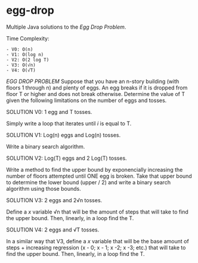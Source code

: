 # egg-drop

Multiple Java solutions to the _Egg Drop Problem_.

Time Complexity:

    - V0: O(n)
    - V1: O(log n)
    - V2: O(2 log T)
    - V3: O(√n)
    - V4: O(√T)

_EGG DROP PROBLEM_
Suppose that you have an n-story building (with floors 1 through n) and plenty of eggs. An egg breaks if it is dropped from floor T or higher and does not break otherwise. Determine the value of T given the following limitations on the number of eggs and tosses.


SOLUTION V0:
1 egg and T tosses.

Simply write a loop that iterates until _i_ is equal to T.

SOLUTION V1:
Log(n) eggs and Log(n) tosses.

Write a binary search algorithm.

SOLUTION V2:
Log(T) eggs and 2 Log(T) tosses.

Write a method to find the upper bound by exponencially increasing the number of floors attempted until ONE egg is broken. Take that upper bound to determine the lower bound (upper / 2) and write a binary search algorithm using those bounds.

SOLUTION V3:
2 eggs and 2√n tosses.

Define a _x_ variable √n that will be the amount of steps that will take to find the upper bound. Then, linearly, in a loop find the T.

SOLUTION V4:
2 eggs and √T tosses.

In a similar way that V3, define a _x_ variable that will be the base amount of steps + increasing regression (x - 0; x - 1; x -2; x -3; etc.) that will take to find the upper bound. Then, linearly, in a loop find the T.

